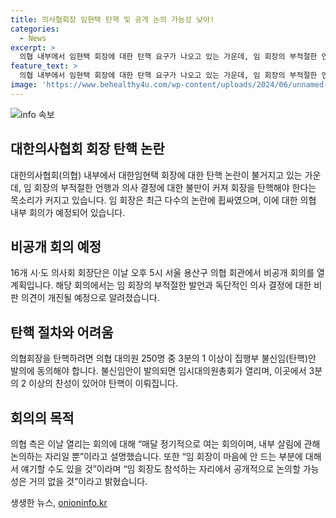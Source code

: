 ```yaml
---
title: 의사협회장 임현택 탄핵 및 공개 논의 가능성 낮아!
categories:
  - News
excerpt: >
  의협 내부에서 임현택 회장에 대한 탄핵 요구가 나오고 있는 가운데, 임 회장의 부적절한 언행과 독단적인 의사 결정에 대한 비판 의견이 16개 시·도 의사회 회장들에 의해 비공개 회의에서 개진될 예정이다. 이에 대한 반발과 지지 여부가 충돌하며, 탄핵 여부 논의가 어려울 것으로 보인다.
feature_text: >
  의협 내부에서 임현택 회장에 대한 탄핵 요구가 나오고 있는 가운데, 임 회장의 부적절한 언행과 독단적인 의사 결정에 대한 비판 의견이 16개 시·도 의사회 회장들에 의해 비공개 회의에서 개진될 예정이다. 이에 대한 반발과 지지 여부가 충돌하며, 탄핵 여부 논의가 어려울 것으로 보인다.
image: 'https://www.behealthy4u.com/wp-content/uploads/2024/06/unnamed-file.png'
---
```


<p><img src="https://www.behealthy4u.com/wp-content/uploads/2024/06/unnamed-file.png" alt="info 속보" /></p>

<h2 data-ke-size="size26"><b>대한의사협회</b> 회장 탄핵 논란</h2>

<p data-ke-size="size16">대한의사협회(의협) 내부에서 대한임현택 회장에 대한 탄핵 논란이 불거지고 있는 가운데, 임 회장의 부적절한 언행과 의사 결정에 대한 불만이 커져 회장을 탄핵해야 한다는 목소리가 커지고 있습니다. 임 회장은 최근 다수의 논란에 휩싸였으며, 이에 대한 의협 내부 회의가 예정되어 있습니다.</p>

<h2 data-ke-size="size24"><b>비공개 회의 예정</b></h2>

<p data-ke-size="size16">16개 시·도 의사회 회장단은 이날 오후 5시 서울 용산구 의협 회관에서 비공개 회의를 열 계획입니다. 해당 회의에서는 임 회장의 부적절한 발언과 독단적인 의사 결정에 대한 비판 의견이 개진될 예정으로 알려졌습니다.</p>

<h2 data-ke-size="size24"><b>탄핵 절차와 어려움</b></h2>

<p data-ke-size="size16">의협회장을 탄핵하려면 의협 대의원 250명 중 3분의 1 이상이 집행부 불신임(탄핵)안 발의에 동의해야 합니다. 불신임안이 발의되면 임시대의원총회가 열리며, 이곳에서 3분의 2 이상의 찬성이 있어야 탄핵이 이뤄집니다.</p>

<h2 data-ke-size="size24"><b>회의의 목적</b></h2>

<p data-ke-size="size16">의협 측은 이날 열리는 회의에 대해 “매달 정기적으로 여는 회의이며, 내부 살림에 관해 논의하는 자리일 뿐”이라고 설명했습니다. 또한 “임 회장이 마음에 안 드는 부분에 대해서 얘기할 수도 있을 것”이라며 “임 회장도 참석하는 자리에서 공개적으로 논의할 가능성은 거의 없을 것”이라고 밝혔습니다.</p>
생생한 뉴스, <a href="https://onioninfo.kr" rel="dofollow">onioninfo.kr</a>


